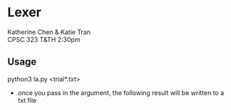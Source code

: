 # Lexer

Katherine Chen & Katie Tran <br>
CPSC 323 T&TH 2:30pm

## Usage
python3 la.py <trial*.txt> <br>

- once you pass in the argument, the following result will be written to a txt file 



